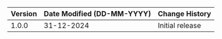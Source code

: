 | **Version** | **Date Modified (DD-MM-YYYY)** | **Change History**                          |
|-------------|--------------------------------|---------------------------------------------|
| 1.0.0       |  31-12-2024                    | Initial release |